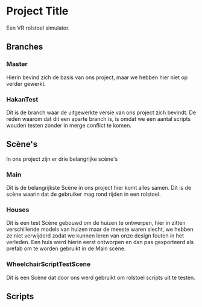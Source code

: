 # Project Title

Een VR rolstoel simulator. 

## Branches

### Master

Hierin bevind zich de basis van ons project, maar we hebben hier niet op verder gewerkt. 

### HakanTest

Dit is de branch waar de uitgewerkte versie van ons project zich bevindt. De reden waarom dat dit een aparte branch is, is omdat we een aantal scripts wouden testen zonder in merge conflict te komen. 

## Scène's 

In ons project zijn er drie belangrijke scène's 

### Main

Dit is de belangrijkste Scène in ons project hier komt alles samen. Dit is de scène waarin dat de gebruiker mag rond rijden in een rolstoel. 

### Houses

Dit is een test Scène gebouwd om de huizen te ontwerpen, hier in zitten verschillende models van huizen maar de meeste waren slecht, we hebben ze niet verwijderd zodat we kunnen leren van onze design fouten in het verleden. Een huis werd hierin eerst ontworpen en dan pas gexporteerd als prefab om te worden gebruikt in de Main scène. 

### WheelchairScriptTestScene

Dit is een Scène dat door ons werd gebruikt om rolstoel scripts uit te testen.

## Scripts
